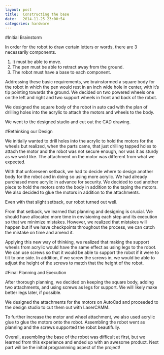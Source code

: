 ```yaml
---
layout: post
title:  Constructing the base
date:   2014-11-25 23:00:54
categories: hardware
---
```


#Initial Brainstorm

In order for the robot to draw certain letters or words, there are 3 necessarily components. 

1. It must be able to move.
2. The pen must be able to retract away from the ground.
3. The robot must have a base to each component. 

Addressing these basic requirements, we brainstormed a square body for the robot in which the pen would rest in an inch wide hole in center, with it’s tip pointing towards the ground. We decided on two powered wheels one on the left and right and two support wheels in front and back of the robot. 

We designed the square body of the robot in auto cad with the plan of drilling holes into the acrylic to attach the motors and wheels to the body.

We went to the designed studio and cut out the CAD drawing.

#Rethinking our Design

We initially wanted to drill holes into the acrylic to hold the motors for the wheels but realized, when the parts came, that just drilling tapped holes to attach the motor and the robot was not secure enough, nor was it as sturdy as we wold like. The attachment on the motor was different from what we expected.

With that unforeseen setback, we had to decide where to design another body for the robot and in doing so using more acrylic. We had already purchased more acrylic in advance for security. We decided to cad another piece to hold the motors onto the body in addition to the taping the motors. We also decided to glue the motors in addition to the attachments. 

Even with that slight setback, our robot turned out well. 

From that setback, we learned that planning and designing is crucial. We should have allocated more time in envisioning each step and its execution so that we minimize mistakes. However, we realized that mistakes will happen but if we have checkpoints throughout the process, we can catch the mistake on time and amend it. 

Applying this new way of thinking, we realized that making the support wheels from acrylic would have the same effect as using legs to the robot. We can use screws so that it would be able to support the robot if it were to tilt to one side. In addition, if we screw the screws in, we would be able to adjust the height of the screws to match that the height of the robot. 

#Final Planning and Execution

After thorough planning, we decided on keeping the square body, adding two attachments, and using screws as legs for support. We will likely make better legs later, if possible.

We designed the attachments for the motors on AutoCad and proceeded to the design studio to cut them out with LaserCAMM. 

To further increase the motor and wheel attachment, we also used acrylic glue to glue the motors onto the robot. Assembling the robot went as planning and the screws supported the robot beautifully. 

Overall, assembling the base of the robot was difficult at first, but we learned from this experience and ended up with an awesome product. Next part will be the initial programming aspect of the project!

